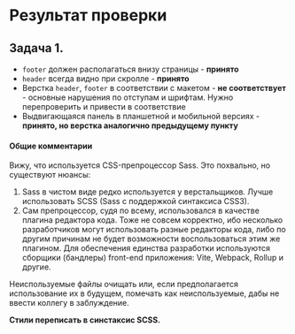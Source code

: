 # Результат проверки

## Задача 1.
- `footer` должен располагаться внизу страницы - **принято**
- `header` всегда видно при скролле - **принято**
- Верстка `header`, `footer` в соответствии с макетом - **не соответствует** - основные нарушения по отступам и шрифтам. Нужно перепроверить и привести в соответствие
- Выдвигающаяся панель в планшетной и мобильной версиях - **принято, но верстка аналогично предыдущему пункту**

#### Общие комментарии
Вижу, что используется CSS-препроцессор Sass. Это похвально, но существуют нюансы:
<ol>
 <li>Sass в чистом виде редко используется у верстальщиков. Лучше использовать SCSS (Sass с поддержкой синтаксиса CSS3).</li>
 <li>Сам препроцессор, судя по всему, использовался в качестве плагина редактора кода. Тоже не совсем корректно, ибо несколько разработчиков могут использовать разные редакторы кода, либо по другим причинам не будет возможности воспользоваться этим же плагином. Для обеспечения единства разработки используются сборщики (бандлеры) front-end приложения: Vite, Webpack, Rollup и другие.</li>
</ol>

Неиспользуемые файлы очищать или, если предполагается использование их в будущем, помечать как неиспользуемые, дабы не ввести коллегу в заблуждение.

**Стили переписать в синстаксис SCSS.**